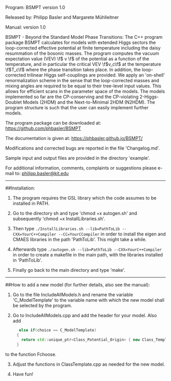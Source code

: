 Program: BSMPT version 1.0

Released by: Philipp Basler and Margarete Mühlleitner

Manual: version 1.0 

BSMPT - Beyond the Standard Model Phase Transitions:
The C++ program package BSMPT calculates for models with extended
Higgs sectors the loop-corrected effective potential at finite temperature
including the daisy resummation of the bosonic masses. The program
computes the vacuum expectation value (VEV) \f$ v \f$ of the potential
as a function of the temperature, and in particular the critical VEV
\f$v_c\f$ at the temperature \f$T_c\f$ where the phase transition takes
place. In addition, the loop-corrected trilinear Higgs self-couplings are
provided. We apply an 'on-shell' renormalization scheme in the sense
that the loop-corrected masses and mixing angles are required to be
equal to their tree-level input values. This allows for efficient
scans in the parameter space of the models. The models implemented so far
are the CP-conserving and the CP-violating 2-Higgs-Doublet Models (2HDM) and the
Next-to-Minimal 2HDM (N2HDM). The program structure is such that the
user can easily implement further models.

The program package can be downloaded at:
https://github.com/phbasler/BSMPT

The documentation is given at: https://phbasler.github.io/BSMPT/

Modifications and corrected bugs are reported in the file 'Changelog.md'.

Sample input and output files are provided in the directory 'example'.

For additional information, comments, complaints or suggestions please e-mail
to:  philipp.basler@kit.edu

---
   

##Installation:


1) The program requires the GSL library which the code assumes to be installed in PATH. 

2) Go to the directory sh and type 'chmod +x autogen.sh' and subsequently
   'chmod +x InstallLibraries.sh'.

3) Then type `./InstallLibraries.sh --lib=PathToLib --CXX=YourC++Compiler --CC=YourCCompiler` in order to install the
   eigen and CMAES libraries in the path 'PathToLib'. This might take a while.

4) Afterwards type `./autogen.sh --lib=PathToLib --CXX=YourC++Compiler` in order to create a makefile in the
   main path, with the libraries installed in 'PathToLib'.  

5) Finally go back to the main directory and type 'make'. 
 
---
  
##How to add a new model (for further details, also see the manual):

1) Go to the file IncludeAllModels.h and rename the variable
   'C_ModelTemplate' to the variable name with which the new model shall
   be selected by the program.

2) Go to IncludeAllModels.cpp and add the header for your model.  Also add

``` c++    
	  else if(choice == C_ModelTemplate)
     {
       return std::unique_ptr<Class_Potential_Origin> { new Class_Template };
     }
```


   to the function Fchoose. 

3) Adjust the functions in ClassTemplate.cpp as needed for the new model.

4) Have fun!


